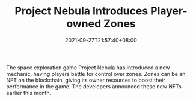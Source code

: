 ﻿---
title: "Project Nebula Introduces Player-owned Zones"
date: 2021-09-27T21:57:40+08:00
lastmod: 2021-09-27T16:45:40+08:00
draft: false
authors: ["Bethany"]
description: "The space exploration game Project Nebula has introduced a new mechanic, having players battle for control over zones. Zones can be an NFT on the blockchain, giving its owner resources to boost their performance in the game. The developers announced these new NFTs earlier this month."
featuredImage: "project-nebula-introduces-player-owned-zones.png"
tags: ["Virtual World","Play to Earn"]
categories: ["news"]
news: ["Virtual World"]
weight: 
lightgallery: true
pinned: false
recommend: false
recommend1: false
---

The space exploration game Project Nebula has introduced a new mechanic, having players battle for control over zones. Zones can be an NFT on the blockchain, giving its owner resources to boost their performance in the game. The developers announced these new NFTs earlier this month.

<!--more-->


